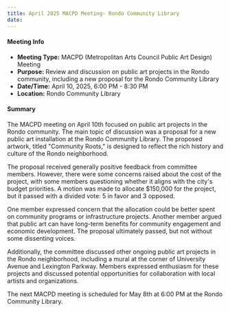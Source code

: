 ```yaml
---
title: April 2025 MACPD Meeting- Rondo Community Library
date: 
---
```

#### Meeting Info

* **Meeting Type:** MACPD (Metropolitan Arts Council Public Art Design) Meeting
* **Purpose:** Review and discussion on public art projects in the Rondo community, including a new proposal for the Rondo Community Library
* **Date/Time:** April 10, 2025, 6:00 PM - 8:30 PM
* **Location:** Rondo Community Library

#### Summary

The MACPD meeting on April 10th focused on public art projects in the Rondo community. The main topic of discussion was a proposal for a new public art installation at the Rondo Community Library. The proposed artwork, titled "Community Roots," is designed to reflect the rich history and culture of the Rondo neighborhood.

The proposal received generally positive feedback from committee members. However, there were some concerns raised about the cost of the project, with some members questioning whether it aligns with the city's budget priorities. A motion was made to allocate $150,000 for the project, but it passed with a divided vote: 5 in favor and 3 opposed.

One member expressed concern that the allocation could be better spent on community programs or infrastructure projects. Another member argued that public art can have long-term benefits for community engagement and economic development. The proposal ultimately passed, but not without some dissenting voices.

Additionally, the committee discussed other ongoing public art projects in the Rondo neighborhood, including a mural at the corner of University Avenue and Lexington Parkway. Members expressed enthusiasm for these projects and discussed potential opportunities for collaboration with local artists and organizations.

The next MACPD meeting is scheduled for May 8th at 6:00 PM at the Rondo Community Library.

